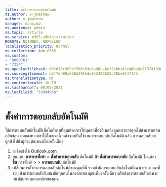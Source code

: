 ```yaml
---
title: ตั้งค่าการตอบกลับอัตโนมัติ
ms.author: v-jmathew
author: v-jmathew
manager: dansimp
ms.audience: Admin
ms.topic: article
ms.service: o365-administration
ROBOTS: NOINDEX, NOFOLLOW
localization_priority: Normal
ms.collection: Adm_O365
ms.custom:
- "9000761"
- "7254"
ms.openlocfilehash: 09f618c305cf566c03cbad8ca6ef2ebbf42e48be6c97374199654005698053df
ms.sourcegitcommit: b5f7da89a650d2915dc652449623c78be6247175
ms.translationtype: MT
ms.contentlocale: th-TH
ms.lasthandoff: 08/05/2021
ms.locfileid: "53994956"
---
```

# <a name="set-up-an-automatic-reply"></a>ตั้งค่าการตอบกลับอัตโนมัติ

ใช้การตอบกลับอัตโนมัติเมื่อใดก็ตามที่คุณต้องการให้บุคคลที่ส่งอีเมลถึงคุณทราบว่าคุณไม่สามารถตอบกลับข้อความของพวกเขาได้ในขณะนี้ หลังจากเปิดใช้งานการตอบกลับอัตโนมัติ แล้ว การตอบกลับจะถูกส่งไปยังผู้ส่งแต่ละคนเพียงครั้งเดียว

1. ลงชื่อเข้าใช้ Outlook.com
2. บนแถบ **การการตั้งค่า**  >  **ตั้งค่าการตอบกลับ** อัตโนมัติ **ถ้า ตั้งค่าการตอบกลับ** อัตโนมัติ ไม่แสดง **ขึ้น** การตั้งค่า  >    >  **การตอบกลับ** อัตโนมัติ
3. เปลี่ยนการตั้งค่าการตอบกลับอัตโนมัติของคุณที่นี่ รวมถึงมีการตอบกลับอัตโนมัติเฉพาะช่วงเวลาที่ระบุ ส่งการตอบกลับถึงสมาชิกทุกคนในองค์กรของคุณเพียงครั้งเดียว หรือส่งการตอบกลับเฉพาะสมาชิกภายนอกองค์กรของคุณ
